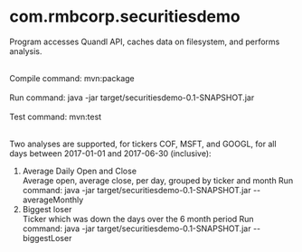 # com.rmbcorp.securitiesdemo

Program accesses Quandl API, caches data on filesystem, and performs analysis.

<br>
Compile command: mvn:package
<br>
<br>
Run command: java -jar target/securitiesdemo-0.1-SNAPSHOT.jar
<br>
<br>
Test command: mvn:test
<br>
<br>

Two analyses are supported, for tickers COF, MSFT, and GOOGL, for all days between 2017-01-01 and 2017-06-30 (inclusive):
1. Average Daily Open and Close<br>
   Average open, average close, per day, grouped by ticker and month
Run command: java -jar target/securitiesdemo-0.1-SNAPSHOT.jar  --averageMonthly
2. Biggest loser<br>
   Ticker which was down the days over the 6 month period
Run command: java -jar target/securitiesdemo-0.1-SNAPSHOT.jar --biggestLoser